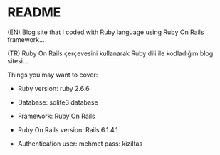 # README

(EN) Blog site that I coded with Ruby language using Ruby On Rails framework...

(TR) Ruby On Rails çerçevesini kullanarak Ruby dili ile kodladığım blog sitesi...

Things you may want to cover:

* Ruby version: ruby 2.6.6

* Database: sqlite3 database

* Framework: Ruby On Rails

* Ruby On Rails version: Rails 6.1.4.1

* Authentication user: mehmet pass: kiziltas
